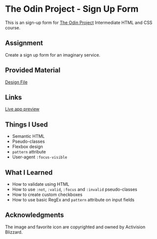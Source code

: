 # The Odin Project - Sign Up Form

This is an sign-up form for [The Odin Project](https://www.theodinproject.com) Intermediate HTML and CSS course.

## Assignment

Create a sign up form for an imaginary service.

## Provided Material

[Design File](https://cdn.statically.io/gh/TheOdinProject/curriculum/5f37d43908ef92499e95a9b90fc3cc291a95014c/html_css/project-sign-up-form/sign-up-form.png)

## Links

[Live app preview](https://hammerztein.github.io/odin-signup-form/)

## Things I Used

- Semantic HTML
- Pseudo-classes
- Flexbox design
- `pattern` attribute
- User-agent `:focus-visible`

## What I Learned

- How to validate using HTML
- How to use `:not`, `:valid`, `:focus` and `:invalid` pseudo-classes
- How to create custom checkboxes
- How to use basic RegEx and `pattern` attribute on input fields

## Acknowledgments

The image and favorite icon are copyrighted and owned by Activision Blizzard.
